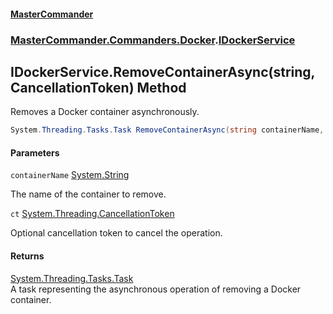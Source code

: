 #### [MasterCommander](MasterCommander.md 'MasterCommander')
### [MasterCommander.Commanders.Docker](MasterCommander.md#MasterCommander.Commanders.Docker 'MasterCommander.Commanders.Docker').[IDockerService](IDockerService.md 'MasterCommander.Commanders.Docker.IDockerService')

## IDockerService.RemoveContainerAsync(string, CancellationToken) Method

Removes a Docker container asynchronously.

```csharp
System.Threading.Tasks.Task RemoveContainerAsync(string containerName, System.Threading.CancellationToken ct=default(System.Threading.CancellationToken));
```
#### Parameters

<a name='MasterCommander.Commanders.Docker.IDockerService.RemoveContainerAsync(string,System.Threading.CancellationToken).containerName'></a>

`containerName` [System.String](https://docs.microsoft.com/en-us/dotnet/api/System.String 'System.String')

The name of the container to remove.

<a name='MasterCommander.Commanders.Docker.IDockerService.RemoveContainerAsync(string,System.Threading.CancellationToken).ct'></a>

`ct` [System.Threading.CancellationToken](https://docs.microsoft.com/en-us/dotnet/api/System.Threading.CancellationToken 'System.Threading.CancellationToken')

Optional cancellation token to cancel the operation.

#### Returns
[System.Threading.Tasks.Task](https://docs.microsoft.com/en-us/dotnet/api/System.Threading.Tasks.Task 'System.Threading.Tasks.Task')  
A task representing the asynchronous operation of removing a Docker container.